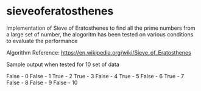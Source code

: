 # sieveoferatosthenes
Implementation of Sieve of Eratosthenes to find all the prime numbers from a large set of number, the alogoritm has been tested on various conditions to evaluate the performance

Algorithm Reference:
https://en.wikipedia.org/wiki/Sieve_of_Eratosthenes

Sample output when tested for 10 set of data

False - 0
False - 1
True - 2
True - 3
False - 4
True - 5
False - 6
True - 7
False - 8
False - 9
False - 10
